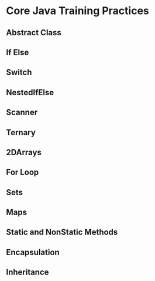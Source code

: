 # Core Java Training Practices

## Abstract Class
## If Else
## Switch
## NestedIfElse
## Scanner
## Ternary
## 2DArrays
## For Loop
## Sets
## Maps
## Static and NonStatic Methods
## Encapsulation
## Inheritance
